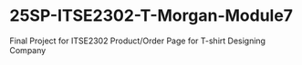 # 25SP-ITSE2302-T-Morgan-Module7
Final Project for ITSE2302 Product/Order Page for T-shirt Designing Company

